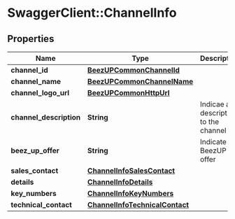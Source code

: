# SwaggerClient::ChannelInfo

## Properties
Name | Type | Description | Notes
------------ | ------------- | ------------- | -------------
**channel_id** | [**BeezUPCommonChannelId**](BeezUPCommonChannelId.md) |  | 
**channel_name** | [**BeezUPCommonChannelName**](BeezUPCommonChannelName.md) |  | 
**channel_logo_url** | [**BeezUPCommonHttpUrl**](BeezUPCommonHttpUrl.md) |  | [optional] 
**channel_description** | **String** | Indicae a description to the channel | [optional] 
**beez_up_offer** | **String** | Indicate the BeezUP offer | [optional] 
**sales_contact** | [**ChannelInfoSalesContact**](ChannelInfoSalesContact.md) |  | [optional] 
**details** | [**ChannelInfoDetails**](ChannelInfoDetails.md) |  | [optional] 
**key_numbers** | [**ChannelInfoKeyNumbers**](ChannelInfoKeyNumbers.md) |  | [optional] 
**technical_contact** | [**ChannelInfoTechnicalContact**](ChannelInfoTechnicalContact.md) |  | [optional] 


